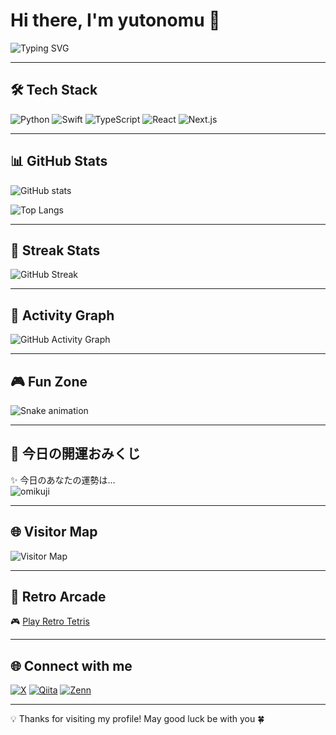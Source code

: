 # Hi there, I'm yutonomu 👋

![Typing SVG](https://readme-typing-svg.herokuapp.com?color=%2336BCF7&lines=Welcome+to+my+GitHub!;I+love+coding+💻;Exploring+new+tech+🚀;Building+fun+projects+🎨)

---

## 🛠 Tech Stack

![Python](https://img.shields.io/badge/Python-3776AB?logo=python&logoColor=white)
![Swift](https://img.shields.io/badge/Swift-FA7343?logo=swift&logoColor=white)
![TypeScript](https://img.shields.io/badge/TypeScript-3178C6?logo=typescript&logoColor=white)
![React](https://img.shields.io/badge/React-61DAFB?logo=react&logoColor=black)
![Next.js](https://img.shields.io/badge/Next.js-000000?logo=next.js&logoColor=white)

---

## 📊 GitHub Stats

![GitHub stats](https://github-readme-stats.vercel.app/api?username=yutonomu&show_icons=true&theme=radical)

![Top Langs](https://github-readme-stats.vercel.app/api/top-langs/?username=yutonomu&layout=compact&theme=radical)

---

## 🌱 Streak Stats
![GitHub Streak](https://streak-stats.demolab.com?user=yutonomu&theme=tokyonight&hide_border=true)

---

## 🎨 Activity Graph
![GitHub Activity Graph](https://github-readme-activity-graph.vercel.app/graph?username=yutonomu&theme=tokyo-night)

---

## 🎮 Fun Zone

![Snake animation](https://github.com/yutonomu/yutonomu/blob/output/snake.svg)

---

## 🔮 今日の開運おみくじ

✨ 今日のあなたの運勢は…  
![omikuji](https://omikuji-api-ten.vercel.app/api/omikuji)

---

## 🌐 Visitor Map
![Visitor Map](https://visitcount.itsvg.in/api?id=yutonomu&label=Profile%20Views&color=12&icon=5&pretty=true)

---

## 👾 Retro Arcade

🎮 [Play Retro Tetris](https://<your-vercel-or-pages-url>/tetris)  

---

## 🌐 Connect with me

[![X](https://img.shields.io/badge/X-000000?logo=x&logoColor=white)](https://x.com/yutonomun)
[![Qiita](https://img.shields.io/badge/Qiita-55C500?logo=qiita&logoColor=white)](https://qiita.com/yutonomu)
[![Zenn](https://img.shields.io/badge/Zenn-3EA8FF?logo=zenn&logoColor=white)](https://zenn.dev/yutonomu)

---

💡 Thanks for visiting my profile! May good luck be with you 🍀
